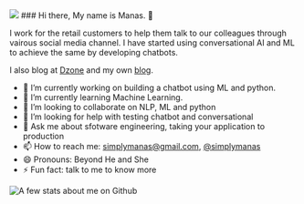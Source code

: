 <img src="https://avatars2.githubusercontent.com/u/2140430?s=460&u=982b4b7ccccde71a9ecddeab6580c02c7cdc59f4&v=4">
### Hi there, My name is Manas.  👋

I work for the retail customers to help them talk to our colleagues through vairous social media channel. I have started using conversational AI and ML 
to achieve the same by developing chatbots.

I also blog at [Dzone](https://dzone.com/users/815217/simplymanas.html) and my own [blog](http://manasdash.thoughts2share.in/). 


<!--
**simplymanas/simplymanas** is a ✨ _special_ ✨ repository because its `README.md` (this file) appears on your GitHub profile. -->



- 🔭 I’m currently working on building a chatbot using ML and python.
- 🌱 I’m currently learning Machine Learning.
- 👯 I’m looking to collaborate on NLP, ML and python
- 🤔 I’m looking for help with testing chatbot and conversational 
- 💬 Ask me about sfotware engineering, taking your application to production
- 📫 How to reach me: [simplymanas@gmail.com](mailto:simplymanas@gmail.com), [@simplymanas](https://twitter.com/simplymanas)
- 😄 Pronouns: Beyond He and She
- ⚡ Fun fact: talk to me to know more 

![A few stats about me on Github](https://github-readme-stats.vercel.app/api?username=simplymanas&show_icons=true)
